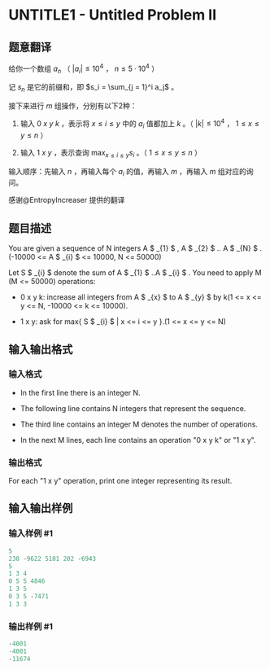 # UNTITLE1 - Untitled Problem II

## 题意翻译

给你一个数组 $a_n$ （ $|a_i| \le 10^4$ ， $n \le 5 \cdot 10^4$ ）

记 $s_n$ 是它的前缀和，即 $s_i = \sum_{j = 1}^i a_j$ 。

接下来进行 $m$ 组操作，分别有以下2种：

1. 输入 $0\ x\ y\ k$ ，表示将 $x \le i \le y$ 中的 $a_i$ 值都加上 $k$ 。（ $|k| \le 10^4$ ， $1 \le x \le y \le n$ ）

2. 输入 $1\ x\ y$ ，表示查询 $\max_{x \le i \le y} s_i$ 。（ $1 \le x \le y \le n$ ）

输入顺序：先输入 $n$ ，再输入每个 $a_i$ 的值，再输入 $m$ ，再输入 $m$ 组对应的询问。

感谢@EntropyIncreaser 提供的翻译

## 题目描述

You are given a sequence of N integers A $ _{1} $ , A $ _{2} $ .. A $ _{N} $ . (-10000 <= A $ _{i} $ <= 10000, N <= 50000)

Let S $ _{i} $ denote the sum of A $ _{1} $ ..A $ _{i} $ . You need to apply M (M <= 50000) operations:

- 0 x y k: increase all integers from A $ _{x} $ to A $ _{y} $ by k(1 <= x <= y <= N, -10000 <= k <= 10000).

- 1 x y: ask for max{ S $ _{i} $ | x <= i <= y }.(1 <= x <= y <= N)

## 输入输出格式

### 输入格式

- In the first line there is an integer N.

- The following line contains N integers that represent the sequence.

- The third line contains an integer M denotes the number of operations.

- In the next M lines, each line contains an operation "0 x y k" or "1 x y".

### 输出格式

For each "1 x y" operation, print one integer representing its result.

## 输入输出样例

### 输入样例 #1

```cpp
5
238 -9622 5181 202 -6943
5
1 3 4
0 5 5 4846
1 3 5
0 3 5 -7471
1 3 3
```


### 输出样例 #1

```cpp
-4001
-4001
-11674
```


